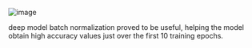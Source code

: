 ![image](https://user-images.githubusercontent.com/26840831/125198590-a1a25000-e28c-11eb-951c-ab9ab241f358.png)


deep model batch normalization proved to be useful, helping the model obtain high accuracy values just over the first 10 training epochs.
